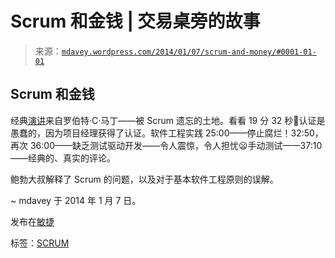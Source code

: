 <!--yml

分类：未分类

日期：2024-05-18 05:55:06

-->

# Scrum 和金钱 | 交易桌旁的故事

> 来源：[`mdavey.wordpress.com/2014/01/07/scrum-and-money/#0001-01-01`](https://mdavey.wordpress.com/2014/01/07/scrum-and-money/#0001-01-01)

## Scrum 和金钱

经典[演讲](http://www.youtube.com/watch?v=hG4LH6P8Syk)来自罗伯特·C·马丁——被 Scrum 遗忘的土地。看看 19 分 32 秒🙂认证是愚蠢的，因为项目经理获得了认证。软件工程实践 25:00——停止腐烂！32:50，再次 36:00——缺乏测试驱动开发——令人震惊，令人担忧😦手动测试——37:10——经典的、真实的评论。

鲍勃大叔解释了 Scrum 的问题，以及对于基本软件工程原则的误解。

~ mdavey 于 2014 年 1 月 7 日。

发布在[敏捷](https://mdavey.wordpress.com/category/agile/)

标签：[SCRUM](https://mdavey.wordpress.com/tag/scrum/)
